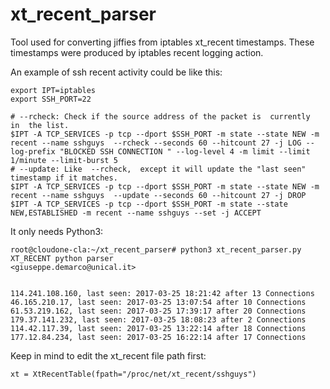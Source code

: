 # xt_recent_parser
Tool used for converting jiffies from iptables xt_recent timestamps.
These timestamps were produced by iptables recent logging action.

An example of ssh recent activity could be like this:

````
export IPT=iptables
export SSH_PORT=22

# --rcheck: Check if the source address of the packet is  currently  in  the list.
$IPT -A TCP_SERVICES -p tcp --dport $SSH_PORT -m state --state NEW -m recent --name sshguys  --rcheck --seconds 60 --hitcount 27 -j LOG --log-prefix "BLOCKED SSH CONNECTION " --log-level 4 -m limit --limit 1/minute --limit-burst 5
# --update: Like  --rcheck,  except it will update the "last seen" timestamp if it matches.
$IPT -A TCP_SERVICES -p tcp --dport $SSH_PORT -m state --state NEW -m recent --name sshguys  --update --seconds 60 --hitcount 27 -j DROP
$IPT -A TCP_SERVICES -p tcp --dport $SSH_PORT -m state --state NEW,ESTABLISHED -m recent --name sshguys --set -j ACCEPT
````

It only needs Python3:

````
root@cloudone-cla:~/xt_recent_parser# python3 xt_recent_parser.py 
XT_RECENT python parser
<giuseppe.demarco@unical.it>


114.241.108.160, last seen: 2017-03-25 18:21:42 after 13 Connections 
46.165.210.17, last seen: 2017-03-25 13:07:54 after 10 Connections 
61.53.219.162, last seen: 2017-03-25 17:39:17 after 20 Connections 
179.37.141.232, last seen: 2017-03-25 18:08:23 after 2 Connections 
114.42.117.39, last seen: 2017-03-25 13:22:14 after 18 Connections 
177.12.84.234, last seen: 2017-03-25 16:22:14 after 17 Connections 

````

Keep in mind to edit the xt_recent file path first:

````
xt = XtRecentTable(fpath="/proc/net/xt_recent/sshguys")
````
